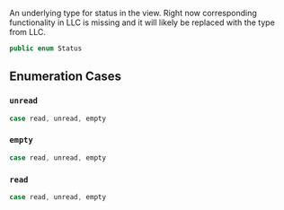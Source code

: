
An underlying type for status in the view.
Right now corresponding functionality in LLC is missing and it will likely be replaced with the type from LLC.

``` swift
public enum Status 
```

## Enumeration Cases

### `unread`

``` swift
case read, unread, empty
```

### `empty`

``` swift
case read, unread, empty
```

### `read`

``` swift
case read, unread, empty
```
